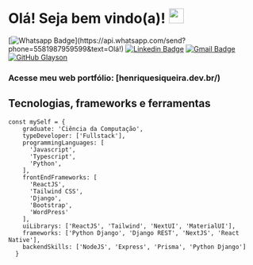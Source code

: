 # Olá! Seja bem vindo(a)! <img src="https://raw.githubusercontent.com/aemmadi/aemmadi/master/wave.gif" width="30px">

[![Whatsapp Badge](https://img.shields.io/badge/-Whatsapp-4CA143?style=flat-square&labelColor=4CA143&logo=whatsapp&logoColor=white&link=https://api.whatsapp.com/send?phone=5581987959599&text=Olá!)](https://api.whatsapp.com/send?phone=5581987959599&text=Olá!)
[![Linkedin Badge](https://img.shields.io/badge/-LinkedIn-blue?style=flat-square&logo=Linkedin&logoColor=white&link=https://www.linkedin.com/in/henrique-siqueira-9ba862186/)](https://www.linkedin.com/in/henrique-siqueira-9ba862186/)
[![Gmail Badge](https://img.shields.io/badge/-Gmail-c14438?style=flat-square&logo=Gmail&logoColor=white&link=mailto:henriquesiqueira.dev@gmail.com)](mailto:henriquesiqueira.dev@gmail.com/)
[![GitHub Glayson](https://img.shields.io/github/followers/henriquescf?label=follow&style=social)](https://github.com/henriquescf)

### Acesse meu web portfólio: [henriquesiqueira.dev.br/)

## Tecnologias, frameworks e ferramentas
```
const mySelf = {
    graduate: 'Ciência da Computação',
    typeDeveloper: ['Fullstack'],
    programmingLanguages: [
      'Javascript', 
      'Typescript',    
      'Python',      
    ],
    frontEndFrameworks: [
      'ReactJS',
      'Tailwind CSS',
      'Django',
      'Bootstrap',
      'WordPress'
    ],
    uiLibrarys: ['ReactJS', 'Tailwind', 'NextUI', 'MaterialUI'],
    frameworks: ['Python Django', 'Django REST', 'NextJS', 'React Native'],
    backendSkills: ['NodeJS', 'Express', 'Prisma', 'Python Django']
  }
```


